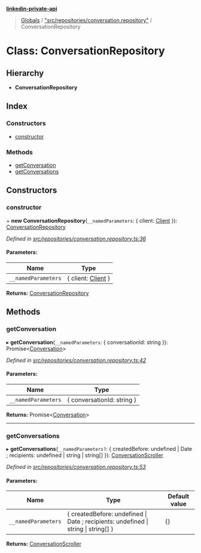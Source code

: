 **[linkedin-private-api](../README.md)**

> [Globals](../globals.md) / ["src/repositories/conversation.repository"](../modules/_src_repositories_conversation_repository_.md) / ConversationRepository

# Class: ConversationRepository

## Hierarchy

- **ConversationRepository**

## Index

### Constructors

- [constructor](_src_repositories_conversation_repository_.conversationrepository.md#constructor)

### Methods

- [getConversation](_src_repositories_conversation_repository_.conversationrepository.md#getconversation)
- [getConversations](_src_repositories_conversation_repository_.conversationrepository.md#getconversations)

## Constructors

### constructor

\+ **new ConversationRepository**(`__namedParameters`: { client: [Client](_src_core_client_.client.md) }): [ConversationRepository](_src_repositories_conversation_repository_.conversationrepository.md)

_Defined in [src/repositories/conversation.repository.ts:36](https://github.com/david1asher/linkedin-private-api/blob/8f509eb/src/repositories/conversation.repository.ts#L36)_

#### Parameters:

| Name                | Type                                              |
| ------------------- | ------------------------------------------------- |
| `__namedParameters` | { client: [Client](_src_core_client_.client.md) } |

**Returns:** [ConversationRepository](_src_repositories_conversation_repository_.conversationrepository.md)

## Methods

### getConversation

▸ **getConversation**(`__namedParameters`: { conversationId: string }): Promise<[Conversation](../interfaces/_src_entities_conversation_entity_.conversation.md)\>

_Defined in [src/repositories/conversation.repository.ts:42](https://github.com/david1asher/linkedin-private-api/blob/8f509eb/src/repositories/conversation.repository.ts#L42)_

#### Parameters:

| Name                | Type                       |
| ------------------- | -------------------------- |
| `__namedParameters` | { conversationId: string } |

**Returns:** Promise<[Conversation](../interfaces/_src_entities_conversation_entity_.conversation.md)\>

---

### getConversations

▸ **getConversations**(`__namedParameters?`: { createdBefore: undefined \| Date ; recipients: undefined \| string \| string[] }): [ConversationScroller](_src_scrollers_conversation_scroller_.conversationscroller.md)

_Defined in [src/repositories/conversation.repository.ts:53](https://github.com/david1asher/linkedin-private-api/blob/8f509eb/src/repositories/conversation.repository.ts#L53)_

#### Parameters:

| Name                | Type                                                                               | Default value |
| ------------------- | ---------------------------------------------------------------------------------- | ------------- |
| `__namedParameters` | { createdBefore: undefined \| Date ; recipients: undefined \| string \| string[] } | {}            |

**Returns:** [ConversationScroller](_src_scrollers_conversation_scroller_.conversationscroller.md)
